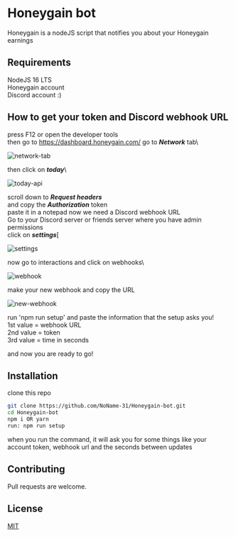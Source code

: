 # Honeygain bot

Honeygain is a nodeJS script that notifies you about your Honeygain earnings

## Requirements
NodeJS 16 LTS\
Honeygain account\
Discord account :)

## How to get your token and Discord webhook URL
press F12 or open the developer tools\
then go to https://dashboard.honeygain.com/
go to ***Network*** tab\

![network-tab](https://i.ibb.co/FghbN92/network.png)

then click on ***today***\

![today-api](https://i.ibb.co/HHgMGkp/earnings.png)

scroll down to ***Request headers***\
and copy the ***Authorization*** token\
paste it in a notepad
now we need a Discord webhook URL\
Go to your Discord server or friends server where you have admin permissions\
click on ***settings***[

![settings](https://i.ibb.co/YP0cwD0/settings.png)

now go to interactions and click on webhooks\

![webhook](https://i.ibb.co/850ZbCT/webhook.png)

make your new webhook and copy the URL

![new-webhook](https://i.ibb.co/ykPGB0j/webhook-New.png)


run 'npm run setup' and paste the information that the setup asks you!\
1st value = webhook URL\
2nd value = token\
3rd value = time in seconds

and now you are ready to go!

## Installation

clone this repo

```bash
git clone https://github.com/NoName-31/Honeygain-bot.git
cd Honeygain-bot
npm i OR yarn
run: npm run setup
```
when you run the command, it will ask you for some things like your account token, webhook url and the seconds between updates

## Contributing
Pull requests are welcome.

## License
[MIT](https://choosealicense.com/licenses/mit/)
